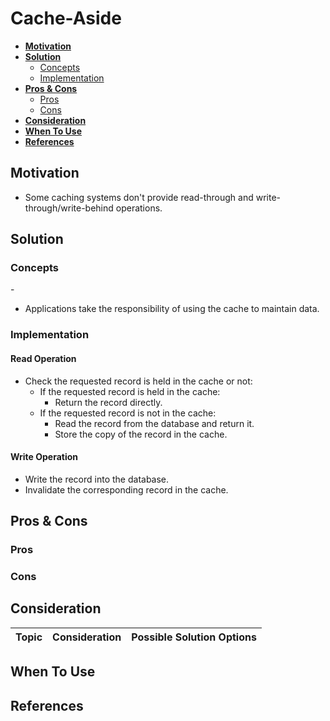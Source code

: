 # Cache-Aside

- [**Motivation**](#motivation)
- [**Solution**](#solution)
   - [Concepts](#concepts)
   - [Implementation](#implementation)
- [**Pros & Cons**](#pros--cons)
   - [Pros](#pros)
   - [Cons](#cons)
- [**Consideration**](#consideration)
- [**When To Use**](#when-to-use)
- [**References**](#references)

## Motivation
- Some caching systems don't provide read-through and write-through/write-behind operations.

## Solution
### Concepts
-[](../../diagrams/png/cache_aside_small.png)
- Applications take the responsibility of using the cache to maintain data.

### Implementation
#### Read Operation
- Check the requested record is held in the cache or not:
   - If the requested record is held in the cache:
      - Return the record directly.
   - If the requested record is not in the cache:
      - Read the record from the database and return it.
      - Store the copy of the record in the cache.
      
#### Write Operation
- Write the record into the database.
- Invalidate the corresponding record in the cache.

## Pros & Cons
### Pros
### Cons

## Consideration
| Topic | Consideration | Possible Solution Options |
|----|-----|-----|

## When To Use

## References

